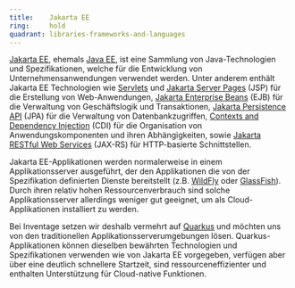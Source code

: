 ```yaml
---
title:    Jakarta EE  
ring:     hold  
quadrant: libraries-frameworks-and-languages
---
```


[Jakarta EE][jakarta-ee], ehemals [Java EE][java-ee], ist eine Sammlung von Java-Technologien und Spezifikationen,
welche für die Entwicklung von Unternehmensanwendungen verwendet werden. Unter anderem enthält Jakarta EE Technologien
wie [Servlets][servlet] und [Jakarta Server Pages][jsp] (JSP) für die Erstellung von Web-Anwendungen, [Jakarta
Enterprise Beans][ejb] (EJB) für die Verwaltung von Geschäftslogik und Transaktionen, [Jakarta Persistence API][jpa]
(JPA) für die Verwaltung von Datenbankzugriffen, [Contexts and Dependency Injection][cdi] (CDI) für die Organisation von
Anwendungskomponenten und ihren Abhängigkeiten, sowie [Jakarta RESTful Web Services][jax-rs] (JAX-RS) für HTTP-basierte
Schnittstellen.

Jakarta EE-Applikationen werden normalerweise in einem Applikationsserver ausgeführt, der den Applikationen die von der
Spezifikation definierten Dienste bereitstellt (z.B. [WildFly][wildfly] oder [GlassFish][glassfish]). Durch ihren
relativ hohen Ressourcenverbrauch sind solche Applikationsserver allerdings weniger gut geeignet, um als
Cloud-Applikationen installiert zu werden.

Bei Inventage setzen wir deshalb vermehrt auf [Quarkus][quarkus] und möchten uns von den traditionellen
Applikationsserverumgebungen lösen. Quarkus-Applikationen können dieselben bewährten Technologien und Spezifikationen
verwenden wie von Jakarta EE vorgegeben, verfügen aber über eine deutlich schnellere Startzeit, sind
ressourceneffizienter und enthalten Unterstützung für Cloud-native Funktionen.

[jakarta-ee]: https://jakarta.ee/specifications/
[java-ee]: https://javaee.github.io/
[servlet]: https://jakarta.ee/specifications/servlet/
[jsp]: https://jakarta.ee/specifications/pages/
[ejb]: https://jakarta.ee/specifications/enterprise-beans/
[jax-rs]: https://jakarta.ee/specifications/restful-ws/
[jpa]: https://jakarta.ee/specifications/persistence/
[cdi]: https://jakarta.ee/specifications/cdi/
[wildfly]: https://www.wildfly.org/
[glassfish]: https://glassfish.org/
[quarkus]: ../libraries-frameworks-and-languages/quarkus.html
